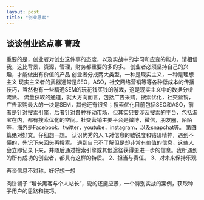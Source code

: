 ```yaml
---
layout: post
title: "创业思索"
---
```


## 谈谈创业这点事 曹政
重要的是，创业者对创业这件事的态度，以及实战中的学习和应变的能力。请相信我，这比背景，资源，管理，财务都重要的多的多。
创业者必须坚持自己的兴趣，才能做出有价值的产品
创业者分成两大类型，一种是现实主义，一种是理想主义
现实主义者的武器通常是SEO，ASO，社交网络营销等等各种低成本的传播技巧，当然也有一些精通SEM的玩花钱买钱的游戏，这是现实主义中的数据分析流派。
流量获取的通道，就大方向而言，包括广告采购，搜索优化，社交营销，广告采购最大的一块是SEM，其他还有很多；搜索优化目前包括SEO和ASO，前者是针对搜索引擎，后者针对各种移动市场，但其实只要涉及搜索的平台，包括淘宝在内，都有搜索优化的空间。社交营销主要平台是微博，微信，朋友圈，陌陌等，海外是Facebook，twitter，youtube，instagram，以及snapchat等。
第四篇绝对好文。仔细想一想。
认识优秀的人
1.对信息的敏锐度和钻研精神，遇到不懂的，先记下来回头再搜索。
遇到自己不了解但是却非常有价值的信息，这些人会立即记录下来，并随后通过搜索引擎或其他途径获得更进一步的信息。我所遇到的所有成功的创业者，都具有这样的特质。
2、担当与责任。
3、对未来保持乐观

再谈信息不对称，好好想一想

肉饼铺子
“增长黑客与个人站长”，说的还挺应景，一个特别实战的案例，获取种子用户的思路和技巧。


